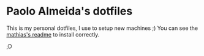 # Paolo Almeida's dotfiles

This is my personal dotfiles, I use to setup new machines ;)
You can see the [mathias's readme](https://github.com/mathiasbynens/dotfiles/) to install correctly.

;D
